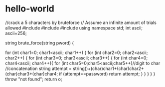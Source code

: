 # hello-world
  //crack a 5 characters by bruteforce
  // Assume an infinite amount of trials allowed
#include <iostream>
#include <string>
#include <iomanip>
using namespace std;
  int ascii; ascii=256;
 
string brute_force(string pword) {
  
  for (int char1=0; char1<ascii; char1++) {
   for (int char2=0; char2<ascii; char2++) {
    for (int char3=0; char3<ascii; char3++) {
     for (int char4=0; char4<ascii; char4++){
     for (int char5=0;char5<ascii;char5++)//digit to char
     //concatenation
      string attempt = string()+(char)char1+(char)char2+(char)char3+(char)char4;
      if (attempt==password) return attempt;
      }
     }
    }
   }
  }
  throw "not found";
  return o;
